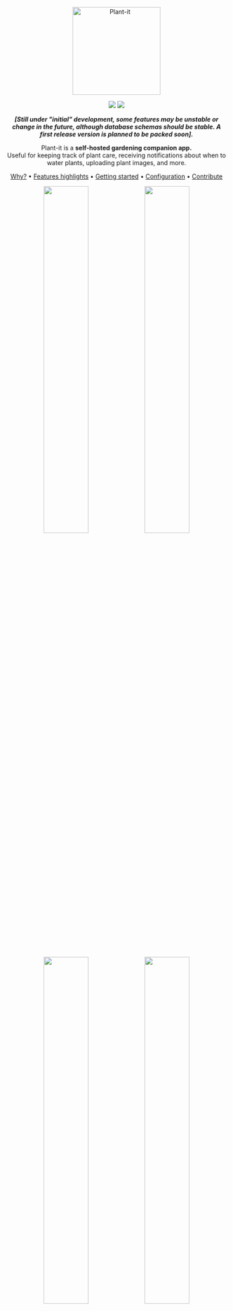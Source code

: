 <p align="center">
  <img width="200px" src="images/plant-it-logo.png" title="Plant-it">
</p>
<p align="center">
  <img src="https://img.shields.io/github/checks-status/MDeLuise/plant-it/main?style=for-the-badge&label=build&color=%2228B22" />
<img src="https://img.shields.io/github/v/release/MDeLuise/plant-it?style=for-the-badge&color=%2228B22" />
</p>

<p align="center"><i><b>[Still under "initial" development, some features may be unstable or change in the future, although database schemas should be stable. A first release version is planned to be packed soon].</b></i></p>
<p align="center">Plant-it is a <b>self-hosted gardening companion app.</b><br>Useful for keeping track of plant care, receiving notifications about when to water plants, uploading plant images, and more.</p>

<p align="center"><a href="https://github.com/MDeLuise/plant-it/#why">Why?</a> • <a href="https://github.com/MDeLuise/plant-it/#features-highlight">Features highlights</a> • <a href="https://github.com/MDeLuise/plant-it/#getting-started">Getting started</a> • <a href="https://github.com/MDeLuise/plant-it/#configuration">Configuration</a> • <a href="https://github.com/MDeLuise/plant-it/#contribute">Contribute</a></p>

<p align="center">
  <img src="/images/screenshot-1.png" width="45%" />
  <img src="/images/screenshot-2.png" width="45%" /> 
  <img src="/images/screenshot-3.png" width="45%" />
  <img src="/images/screenshot-4.png" width="45%" /> 
</p>

## Why?
Plant-it is a gardening companion app that helps you take care of your plants.

It does not recommend you about which action to take, instead it is designed to logs the activity you are doing.
This is on purpose, I strongly believe that the only one in charge of know when to water your plants, when to fertilize them, etc. is you (with the help of multiple online sources).

Plant-it helps you remember the last time you did a treatment of your plants, which plants you have, collects photos of your plants, and notify you about time passed since last action on them.


## Features highlight
* Add existing plants using [Trefle API](https://trefle.io/) or user created plants to your collection
* Log events like watering, fertilizing, biostimulating, etc. for your plants
* View all the logged events, filtering by plant and event type
* Upload photos of your plants
* 🔜 Share plants with other users
* 🔜 Set reminder for some actions on your plants (e.g. notify if not watered every 4 days)
* 🔜 Dark/Light mode

## Getting started
Plant-it provides multiple ways of installing it on your server.
* [Setup with Docker](https://www.plant-it.org/docs/v1/setup/setup-with-docker/) (_recommended_)
* [Setup without Docker](https://www.plant-it.org/docs/v1/setup/setup-without-docker/)

### Setup with docker
Working with Docker is pretty straight forward. To make things easier, a [docker compose file](https://github.com/MDeLuise/plant-it/blob/main/deployment/docker-compose.yml) is provided in the repository which contain all needed services, configured to just run the application right away.

There are two different images for the service:
* `msdeluise/plant-it-backend`
* `msdeluise/plant-it-frontend`

This images can be use indipendently, or they can be use in a docker-compose file.
For the sake of simplicity, the provided `docker-compose.yml` file is reported here:
```
version: "3"

name: plant-it
services:
  backend:
    image: msdeluise/plant-it-backend:latest
    env_file: backend.env
    depends_on:
      - db
      - cache
    restart: unless-stopped
    volumes:
      - "./upload-dir:/upload-dir"
    ports:
      - "8080:8080"

  db:
    image: mysql:8.0
    restart: always
    env_file: backend.env
    volumes:
      - "./db:/var/lib/mysql"

  cache:
    image: redis:7.2.1
    restart: always

  frontend:
    image: msdeluise/plant-it-frontend:latest
    env_file: frontend.env
    links:
      - backend
    ports:
      - "3000:3000"
```

Run the docker compose file (`docker compose -f <file> up -d`), then the service will be available at `localhost:3000`, while the REST API will be available at `localhost:8080/api` (`localhost:8080/api/swagger-ui/index.html` for the documentation of them).


> ℹ️ *Run on a remote host (_e.g. run the system in a server and access it from mobile_)*
>
> Please notice that running the `docker-compose` file on a machine and connect to the system from another machine change the way to connect to the server.
>  
>  For example, if you run the `docker-compose` on the machine with the local IP `192.168.1.100` then you have to change the backend url in the [API_URL](#configuration) (`frontend.env` file) parameter to `http://192.168.1.100:8080/api`. In this case, the frontend of the system will be available at `http://192.168.1.100:3000`, and the backend will be available at `http://192.168.1.100:8080/api`.
>
>  Why this mandatory changes? [See here](#dns-and-cors).


#### Change port binding
##### Backend
If you don't want to use the default port `8080`, you can follow these steps:
* change the port binding in the `docker-compose.yml` file, e.g. `9090:8080` to setup the port `9090` for the backend service
* update the [API_URL](#configuration) (`frontend.env` file) variable in order to points to the correct backend address
##### Frontend
If you don't want to use the default port `3000`, you can follow these steps:
* change the port binding in the `docker-compose.yml` file, e.g. `4040:3000` to setup the port `4040` for the frontend service

#### DNS and CORS
##### DNS
If you are asking yourself why it's not possibile to simply use `backend` and `frontend` hostnames instead of the IPs in the [API_URL](#configuration) and in the [ALLOWED_ORIGINS](#configuration) variables, here's the problem.

When the JavaScript runs in a browser (outside of Docker) you can not use service hostnames because they are only available inside the Docker network (via the embedded DNS server) [<sup>[1]</sup>](https://stackoverflow.com/questions/46080290/reactjs-browser-app-cannot-see-things-in-the-docker-compose-network) [<sup>[2]</sup>](https://stackoverflow.com/questions/70770619/dockerized-react-app-axios-req-to-backend-doesnt-work?rq=3).

In a more practical way:
* The browser you're using to access the app have no knowledge of what `backend` is. This leads to the error `ERR_NAME_NOT_RESOLVED` if trying to use `http://backend:8080` as value for the property `API_URL` (`frontend.env` file).
* The backend will not receives request from the `frontend` service (the container), it will receive them from the browser you're using (the client). So if you try to use `http://frontend:3000` as value for the property `ALLOWED_ORIGINS` (`backend.env` file) it will not works.
* The use of `localhost` hostname also does not fix the problem in those cases where you access the app from another device (e.g. the system is deployed on a server and you access it via mobile)

##### CORS
Given the above, you can change the value of the `ALLOWED_ORIGINS` parameter (`backend.env` file) in order to be more strict than the default `*`. However, keep in mind that there you have to put the IPs from which you will access the system (i.e. the client/browser you're using and the REST API client if any).

### Setup without docker
The application was developed with being used with Docker in mind, thus this method is not preferred.

#### Requirements
* [JDK 20+](https://openjdk.org/)
* [MySQL](https://www.mysql.com/)
* [ReactJS](https://reactjs.org/)

#### Run
1. Be sure to have the `mysql` database up and running
1. Run the following command in the terminal inside the `backend` folder
  `./mvnw spring-boot:run`
1. Run the following command in the terminal inside the `frontend` folder
  `npm start`

Then, the frontend of the system will be available at `http://localhost:3000`, and the backend at `http://localhost:8080/api`.


#### Change port binding
If you don't want to use the default ports (`3000` for the frontend and `8080` for the backend), you can modify the following [configuration properties](#configuration):
* in the `backend.env` file:
  * `API_PORT`: port to serve the backend
* in the `frontend.env` file:
  * `PORT`: port to serve the frontend
  * `API_URL`: address of the API, e.g. `http//localhost:<API_PORT>/api`


## Configuration
There are 2 configuration file available:
* `deployment/backend.env`: file containing the configuration for the backend. An example of content is the following:
  ```
  MYSQL_HOST=db
  MYSQL_PORT=3306
  MYSQL_USERNAME=root
  MYSQL_PSW=root
  MYSQL_ROOT_PASSWORD=root
  MYSQL_DATABASE=bootdb
  
  JWT_SECRET=putTheSecretHere
  JWT_EXP=1
  
  USERS_LIMIT=-1 # less then 0 means no limit
  UPLOAD_DIR=/upload-dir # path to the directory used to store uploaded images, if on docker deployment leave as it is and change the volume binding in the docker-compose file if needed
  API_PORT=8080
  
  CACHE_TTL=86400
  CACHE_HOST=cache
  CACHE_PORT=6379
  
  TRAFLE_KEY= # put you key here, otherwise the "search" feature will include only user generated species

  ALLOWED_ORIGINS=* # CORS allowed origins (comma separated list)

  LOG_LEVEL=DEBUG # could be: DEBUG, INFO, WARN, ERROR
  ```
  Change the properties values according to your system.

* `deployment/frontend.env`: file containing the configuration for the frontend. An example of content is the following:
  ```
  PORT=3000 # port that will serve the frontend, if on docker deployment leave as it is and change the port binding in the docker-compose file if needed
  API_URL=http://localhost:8080/api
  WAIT_TIMEOUT=5000 # timeout for backend responses (in milliseconds)
  
  PAGE_SIZE=25
  
  BROWSER=none
  ```
  Change the properties values according to your system.

## Contribute
Feel free to contribute and help improve the repo.

### Bug Report, Feature Request and Question
You can submit any of this in the [issues](https://github.com/MDeLuise/plant-it/issues/new/choose) section of the repository. Chose the right template and then fill the required info.

### Bug fix
If you fix a bug, please follow the [contribution guideline](https://github.com/MDeLuise/plant-it#how-to-contribute) in order to merge the fix in the repository.

### Feature development
Let's discuss first possible solutions for the development before start working on that, please open a [feature request issue](https://github.com/MDeLuise/plant-it/issues/new?assignees=&labels=&projects=&template=fr.yml).

### How to contribute
To fix a bug or create a feature, follow these steps:
1. Fork the repo
1. Create a new branch (`git checkout -b awesome-feature`)
1. Make changes or add new changes.
1. Commit your changes (`git add -A; git commit -m 'Awesome new feature'`)
1. Push to the branch (`git push origin awesome-feature`)
1. Create a Pull Request

#### Conventions
* Commits should follow the [semantic commit](https://www.conventionalcommits.org/en/v1.0.0/) specification, although not mandatory.

#### Local environment
If you want to test some changes in the project, you can use the following commands:
* in order to run the frontend: `cd frontend`, then `npm run dev` (available at `localhost:3000` by default).
* in order to run the backend: `cd backend`, then `./mvnw spring-boot:run -Dspring-boot.run.profiles=dev -DcopyFiles` (available at `localhost:8085` by default). This enables the `dev` profile, which uses an embedded h2 database instead of one external mysql instance, and creates a user with username `user` and password `user` with a predefined plant's collection. Also a dummy user uploaded image is copied under `/tmp/plant-it/` directory.

Consider that this environment speed up the developing process, but the app should be tested (at least for new big features) even without the `dev` backend profile and with a local docker deployment.
